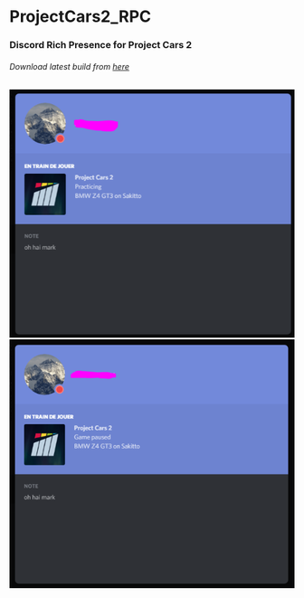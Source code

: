 # ProjectCars2_RPC
### Discord Rich Presence for Project Cars 2
###### Download latest build from [here](https://github.com/asm512/ProjectCars2_RPC/releases/latest)

![Demo](https://github.com/asm512/ProjectCars2_RPC/blob/master/media/demoPracticing.PNG?raw=true)
![Demo](https://github.com/asm512/ProjectCars2_RPC/blob/master/media/demoPaused.PNG?raw=true)


